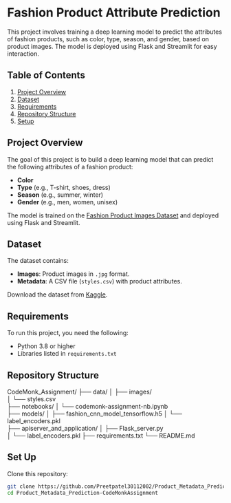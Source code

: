 # Fashion Product Attribute Prediction

This project involves training a deep learning model to predict the attributes of fashion products, such as color, type, season, and gender, based on product images. The model is deployed using Flask and Streamlit for easy interaction.

## Table of Contents
1. [Project Overview](#project-overview)
2. [Dataset](#dataset)
3. [Requirements](#requirements)
4. [Repository Structure](#repository-structure)
5. [Setup](#setup)

## Project Overview
The goal of this project is to build a deep learning model that can predict the following attributes of a fashion product:
- **Color**
- **Type** (e.g., T-shirt, shoes, dress)
- **Season** (e.g., summer, winter)
- **Gender** (e.g., men, women, unisex)

The model is trained on the [Fashion Product Images Dataset](https://www.kaggle.com/datasets/paramaggarwal/fashion-product-images-dataset) and deployed using Flask and Streamlit.

## Dataset
The dataset contains:
- **Images**: Product images in `.jpg` format.
- **Metadata**: A CSV file (`styles.csv`) with product attributes.

Download the dataset from [Kaggle](https://www.kaggle.com/datasets/paramaggarwal/fashion-product-images-dataset).

## Requirements
To run this project, you need the following:
- Python 3.8 or higher
- Libraries listed in `requirements.txt`

## Repository Structure

CodeMonk_Assignment/
├── data/
│   ├── images/                  
│   └── styles.csv               
├── notebooks/
│   └── codemonk-assignment-nb.ipynb  
├── models/
│   ├── fashion_cnn_model_tensorflow.h5
│   └── label_encoders.pkl     
├── apiserver_and_application/
│   ├── Flask_server.py  
│   └── label_encoders.pkl
├── requirements.txt
└── README.md                   

## Set Up
Clone this repository:
```bash
git clone https://github.com/Preetpatel30112002/Product_Metadata_Prediction-CodeMonkAssignment.git
cd Product_Metadata_Prediction-CodeMonkAssignment


